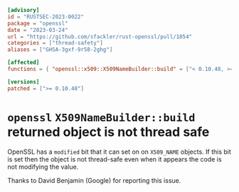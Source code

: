 ```toml
[advisory]
id = "RUSTSEC-2023-0022"
package = "openssl"
date = "2023-03-24"
url = "https://github.com/sfackler/rust-openssl/pull/1854"
categories = ["thread-safety"]
aliases = ["GHSA-3gxf-9r58-2ghg"]

[affected]
functions = { "openssl::x509::X509NameBuilder::build" = ["< 0.10.48, >=0.9.7"] }

[versions]
patched = [">= 0.10.48"]
```

# `openssl` `X509NameBuilder::build` returned object is not thread safe

OpenSSL has a `modified` bit that it can set on on `X509_NAME` objects. If this
bit is set then the object is not thread-safe even when it appears the code is
not modifying the value.

Thanks to David Benjamin (Google) for reporting this issue.
